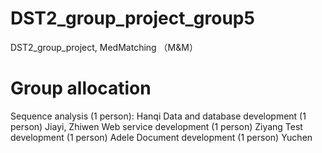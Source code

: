# DST2_group_project_group5
DST2_group_project, MedMatching （M&amp;M）
# Group allocation
Sequence analysis (1 person): Hanqi
Data and database development (1 person) Jiayi, Zhiwen 
Web service development (1 person) Ziyang
Test development (1 person) Adele
Document development (1 person) Yuchen
